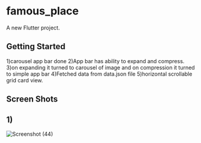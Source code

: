 # famous_place

A new Flutter project.

## Getting Started
1)carousel app bar done
2)App bar has ability to expand and compress.
3)on expanding it turned to carousel of image and on compression it turned to simple app bar
4)Fetched data from data.json file
5)horizontal scrollable grid card view.

## Screen Shots

## 1)
![Screenshot (44)](https://github.com/Ayush653-sudo/flutter_assign/assets/89296044/078d0f9b-7aba-43b5-a6db-e201e37dbc84)

